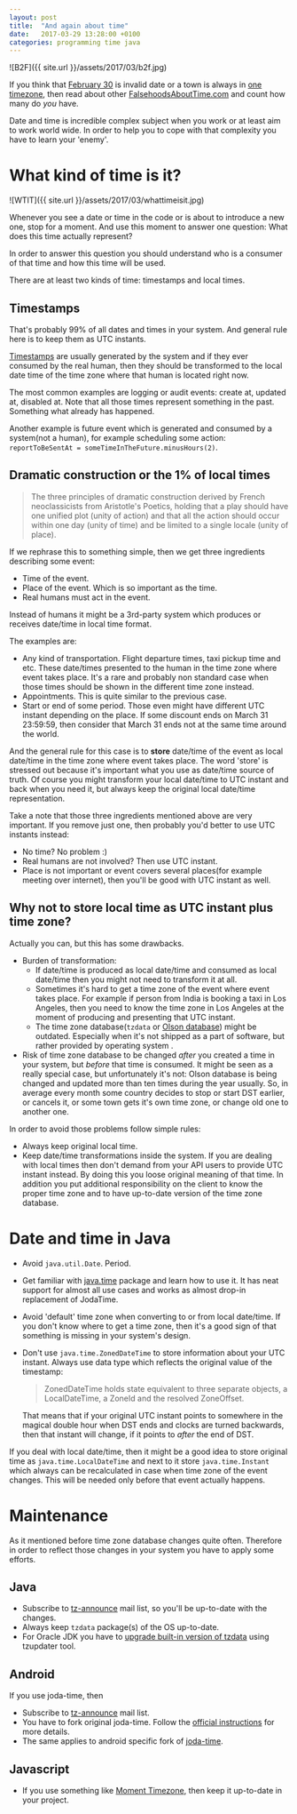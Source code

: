 ```yaml
---
layout: post
title:  "And again about time"
date:   2017-03-29 13:28:00 +0100
categories: programming time java
---
```


![B2F]({{ site.url }}/assets/2017/03/b2f.jpg)

If you think that [February 30](https://en.wikipedia.org/wiki/February_30#Swedish_calendar) is invalid date or a town is always in [one timezone](http://www.cbsnews.com/news/town-in-two-time-zones/2017-03-29-one-time-more.md),
then read about other [FalsehoodsAboutTime.com](http://FalsehoodsAboutTime.com) and count how many do _you_ have.

Date and time is incredible complex subject when you work or at least aim to work world wide.
In order to help you to cope with that complexity you have to learn your 'enemy'.

# What kind of time is it?

![WTIT]({{ site.url }}/assets/2017/03/whattimeisit.jpg)

Whenever you see a date or time in the code or is about to introduce a new one, stop for a moment.
And use this moment to answer one question: What does this time actually represent?

In order to answer this question you should understand who is a consumer of that time and how this time will be used.

There are at least two kinds of time: timestamps and local times.

## Timestamps

That's probably 99% of all dates and times in your system.
And general rule here is to keep them as UTC instants.

[Timestamps](https://en.wikipedia.org/wiki/Timestamp) are usually generated by the system and if they ever consumed by the real human,
then they should be transformed to the local date time of the time zone where that human is located right now.

The most common examples are logging or audit events: create at, updated at, disabled at.
Note that all those times represent something in the past. Something what already has happened.

Another example is future event which is generated and consumed by a system(not a human), for example
scheduling some action: `reportToBeSentAt = someTimeInTheFuture.minusHours(2)`.

## Dramatic construction or the 1% of local times

> The three principles of dramatic construction derived by French neoclassicists from Aristotle's Poetics,
holding that a play should have one unified plot (unity of action)
and that all the action should occur within one day (unity of time)
and be limited to a single locale (unity of place).

If we rephrase this to something simple, then we get three ingredients describing some event:
* Time of the event.
* Place of the event. Which is so important as the time.
* Real humans must act in the event.

Instead of humans it might be a 3rd-party system which produces or receives date/time in local time format.

The examples are:
* Any kind of transportation. Flight departure times, taxi pickup time and etc.
These date/times presented to the human in the time zone where event takes place.
It's a rare and probably non standard case when those times should be shown in the different time zone instead.
* Appointments. This is quite similar to the previous case.
* Start or end of some period. Those even might have different UTC instant depending on the place.
If some discount ends on March 31 23:59:59, then consider that March 31 ends not at the same time around the world.

And the general rule for this case is to **store** date/time of the event as local date/time in the time zone
where event takes place.
The word 'store' is stressed out because it's important what you use as date/time source of truth.
Of course you might transform your local date/time to UTC instant and back when you need it,
but always keep the original local date/time representation.

Take a note that those three ingredients mentioned above are very important.
If you remove just one, then probably you'd better to use UTC instants instead:
* No time? No problem :)
* Real humans are not involved? Then use UTC instant.
* Place is not important or event covers several places(for example meeting over internet),
then you'll be good with UTC instant as well.

## Why not to store local time as UTC instant plus time zone?

Actually you can, but this has some drawbacks.

* Burden of transformation:
  * If date/time is produced as local date/time and consumed as local date/time then you might not need to transform it at all.
  * Sometimes it's hard to get a time zone of the event where event takes place.
    For example if person from India is booking a taxi in Los Angeles, then you need to know
    the time zone in Los Angeles at the moment of producing and presenting that UTC instant.
  * The time zone database(`tzdata` or [Olson database](https://en.wikipedia.org/wiki/Tz_database))
    might be outdated. Especially when it's not shipped as a part of software, but rather provided by operating system  .
* Risk of time zone database to be changed _after_ you created a time in your system, but _before_ that time is consumed.
  It might be seen as a really special case, but unfortunately it's not:
  Olson database is being changed and updated more than ten times during the year usually.
  So, in average every month some country decides to stop or start DST earlier, or cancels it,
  or some town gets it's own time zone, or change old one to another one.

In order to avoid those problems follow simple rules:

* Always keep original local time.
* Keep date/time transformations inside the system.
  If you are dealing with local times then don't demand from your API users to  provide UTC instant instead.
  By doing this you loose original meaning of that time.
  In addition you put additional responsibility on the client to know the proper time zone and to have
  up-to-date version of the time zone database.

  
# Date and time in Java

* Avoid `java.util.Date`. Period.
* Get familiar with [java.time](https://docs.oracle.com/javase/8/docs/api/java/time/package-summary.html) package and learn how to use it.
  It has neat support for almost all use cases and works as almost drop-in replacement of JodaTime.
* Avoid 'default' time zone when converting to or from local date/time.
  If you don't know where to get a time zone, then it's a good sign of that something is missing in your system's design.
* Don't use `java.time.ZonedDateTime` to store information about your UTC instant.
  Always use data type which reflects the original value of the timestamp:
  >ZonedDateTime holds state equivalent to three separate objects,
  a LocalDateTime, a ZoneId and the resolved ZoneOffset.
  
  That means that if your original UTC instant points to somewhere in the magical double hour when DST ends
  and clocks are turned backwards, then that instant will change, if it points to _after_ the end of DST.

If you deal with local date/time, then it might be a good idea to store original time as
`java.time.LocalDateTime` and next to it store `java.time.Instant` which always can be recalculated
in case when time zone of the event changes. This will be needed only before that event actually happens.
 
# Maintenance

As it mentioned before time zone database changes quite often.
Therefore in order to reflect those changes in your system you have to apply some efforts.

## Java

 * Subscribe to [tz-announce](https://mm.icann.org/mailman/listinfo/tz-announce) mail list,
   so you'll be up-to-date with the changes.
 * Always keep `tzdata` package(s) of the OS up-to-date.
 * For Oracle JDK you have to [upgrade built-in version of tzdata](http://www.oracle.com/technetwork/java/javase/tzupdater-readme-136440.html) using tzupdater tool.

## Android

If you use joda-time, then
 * Subscribe to [tz-announce](https://mm.icann.org/mailman/listinfo/tz-announce) mail list.
 * You have to fork original joda-time. Follow the [official instructions](http://www.joda.org/joda-time/tz_update.html) for more details.
 * The same applies to android specific fork of [joda-time](https://github.com/dlew/joda-time-android).
 
## Javascript

 * If you use something like [Moment Timezone](https://momentjs.com/timezone/), then keep it up-to-date in your project.

